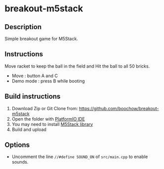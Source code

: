 # breakout-m5stack

## Description
Simple breakout game for M5Stack.

## Instructions
Move racket to keep the ball in the field and
Hit the ball to all 50 bricks.

* Move : button A and C
* Demo mode : press B while booting 

## Build instructions

1. Download Zip or Git Clone from: https://github.com/boochow/breakout-m5stack
1. Open the folder with [PlatformIO IDE](https://platformio.org)
1. You may need to install [M5Stack library](https://platformio.org/lib/show/1851/M5Stack)
1. Build and upload

## Options

* Uncomment the line `//#define SOUND_ON` of `src/main.cpp` to enable sounds.